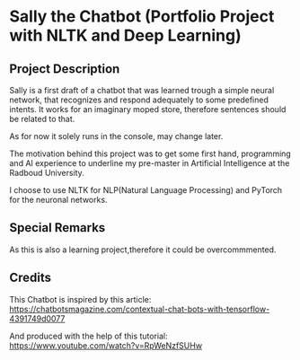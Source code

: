 # Sally the Chatbot (Portfolio Project with NLTK and Deep Learning)


## Project Description

Sally is a first draft of a chatbot that was learned trough a simple neural network, that recognizes and respond adequately to some predefined intents. It works for an imaginary moped store, therefore sentences should be related to that.

As for now it solely runs in the console, may change later.

The motivation behind this project was to get some first hand, programming and AI experience to underline my pre-master in Artificial Intelligence at the Radboud University.

I choose to use NLTK for NLP(Natural Language Processing) and PyTorch for the neuronal networks.

## Special Remarks
As this is also a learning project,therefore it could be overcommmented. 


## Credits

This Chatbot is inspired by this article:
https://chatbotsmagazine.com/contextual-chat-bots-with-tensorflow-4391749d0077

And produced with the help of this tutorial:
https://www.youtube.com/watch?v=RpWeNzfSUHw
